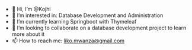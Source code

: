 - 👋 Hi, I’m @Kojhi
- 👀 I’m interested in: Database Development and Administration 
- 🌱 I’m currently learning Springboot with Thymeleaf 
- 💞️ I’m looking to collaborate on a database development project to learn more about it 
- 📫 How to reach me: liko.mwanza@gmail.com 

<!---
Kojhi/Kojhi is a ✨ special ✨ repository because its `README.md` (this file) appears on your GitHub profile.
You can click the Preview link to take a look at your changes.
--->
